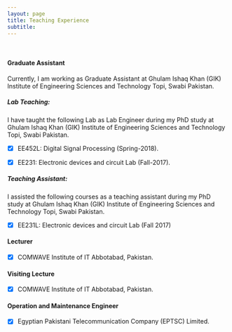 ```yaml
---
layout: page
title: Teaching Experience
subtitle: 
---
```

<br/>




#### Graduate Assistant

Currently, I am working as Graduate Assistant at Ghulam Ishaq Khan (GIK) Institute of Engineering Sciences and Technology Topi, Swabi Pakistan.

##### Lab Teaching:

I have taught the following Lab as Lab Engineer during my PhD study at Ghulam Ishaq Khan (GIK) Institute of Engineering Sciences and Technology Topi, Swabi Pakistan.

- [x] EE452L: Digital Signal Processing (Spring-2018).
- [x] EE231: Electronic devices and circuit Lab (Fall-2017).


##### Teaching Assistant:

I assisted the following courses as a teaching assistant during my PhD study at Ghulam Ishaq Khan (GIK) Institute of Engineering Sciences and Technology Topi, Swabi Pakistan.

- [x] EE231L:  Electronic devices and circuit Lab (Fall 2017)


#### Lecturer

- [x] COMWAVE Institute of IT Abbotabad, Pakistan.


#### Visiting Lecture

- [x] COMWAVE Institute of IT Abbotabad, Pakistan.


#### Operation and Maintenance Engineer

- [x] Egyptian Pakistani Telecommunication Company (EPTSC) Limited.







































